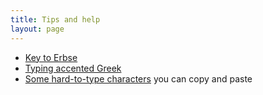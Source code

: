 ```yaml
---
title: Tips and help
layout: page
---
```


- [Key to Erbse](erbse-key)
- [Typing accented Greek](typing-greek)
- [Some hard-to-type characters](pasteboard) you can copy and paste